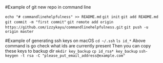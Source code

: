 #Example of git new repo in command line

`echo "# commandlinehelpfulness" >> README.md`
`git init`
`git add README.md`
`git commit -m "first commit"`
`git remote add origin https://github.com/izzykayu/commandlinehelpfulness.git`
`git push -u origin master`

#Example of generating ssh keys on macOS
`cd ~/.ssh`
`ls id_*` 
Above command is go check what ids are currently present
Then you can copy these keys to backup dir
`mkdir key_backup`
`cp id_rsa* key_backup`
`ssh-keygen -t rsa -C "please_put_email_address@example.com"`
